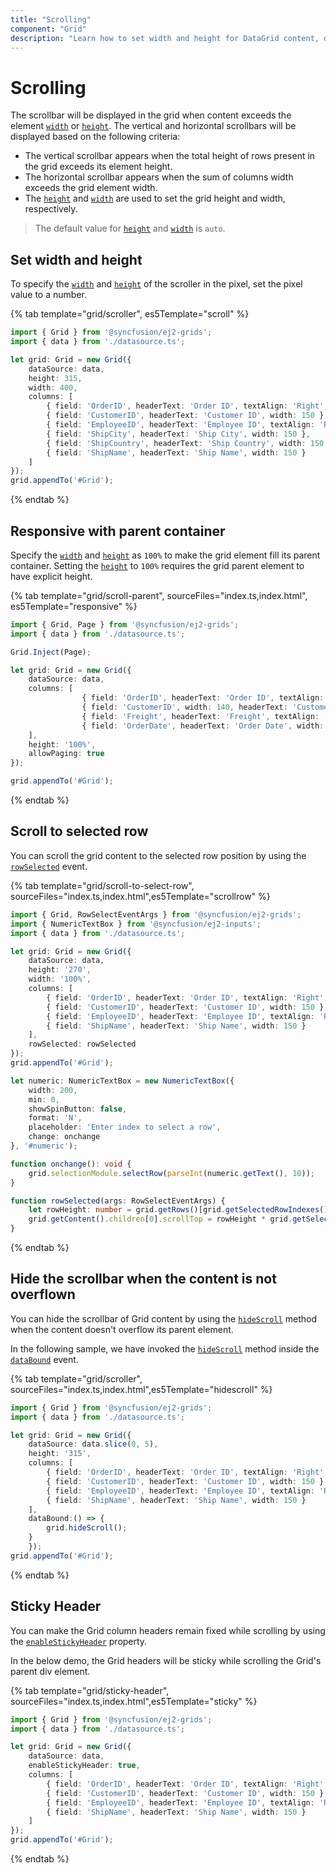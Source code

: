 ```yaml
---
title: "Scrolling"
component: "Grid"
description: "Learn how to set width and height for DataGrid content, display a scrollbar, freeze rows and columns, and make the DataGrid responsive with a parent container."
---
```


# Scrolling

 The scrollbar will be displayed in the grid when content exceeds the element [`width`](../api/grid/#width) or [`height`](../api/grid/#height). The vertical and horizontal scrollbars will be displayed based on the following criteria:

* The vertical scrollbar appears when the total height of rows present in the grid exceeds its element height.
* The horizontal scrollbar appears when the sum of columns width exceeds the grid element width.
* The [`height`](../api/grid/#height) and [`width`](../api/grid/#width) are used to set the grid height and width, respectively.

> The default value for [`height`](../api/grid/#height) and [`width`](../api/grid/#width) is `auto`.

## Set width and height

To specify the [`width`](../api/grid/#width) and [`height`](../api/grid/#height) of the scroller in the pixel, set the pixel value to a number.

{% tab template="grid/scroller", es5Template="scroll" %}

```typescript
import { Grid } from '@syncfusion/ej2-grids';
import { data } from './datasource.ts';

let grid: Grid = new Grid({
    dataSource: data,
    height: 315,
    width: 400,
    columns: [
        { field: 'OrderID', headerText: 'Order ID', textAlign: 'Right', width: 120 },
        { field: 'CustomerID', headerText: 'Customer ID', width: 150 },
        { field: 'EmployeeID', headerText: 'Employee ID', textAlign: 'Right', width: 120 },
        { field: 'ShipCity', headerText: 'Ship City', width: 150 },
        { field: 'ShipCountry', headerText: 'Ship Country', width: 150 },
        { field: 'ShipName', headerText: 'Ship Name', width: 150 }
    ]
});
grid.appendTo('#Grid');

```

{% endtab %}

## Responsive with parent container

Specify the [`width`](../api/grid/#width) and [`height`](../api/grid/#height) as `100%` to make the grid element fill its parent container.
Setting the [`height`](../api/grid/#height) to `100%` requires the grid parent element to have explicit height.

{% tab template="grid/scroll-parent", sourceFiles="index.ts,index.html", es5Template="responsive" %}

```typescript
import { Grid, Page } from '@syncfusion/ej2-grids';
import { data } from './datasource.ts';

Grid.Inject(Page);

let grid: Grid = new Grid({
    dataSource: data,
    columns: [
                { field: 'OrderID', headerText: 'Order ID', textAlign: 'Right', width: 120, type: 'number' },
                { field: 'CustomerID', width: 140, headerText: 'Customer ID', type: 'string' },
                { field: 'Freight', headerText: 'Freight', textAlign: 'Right', width: 120, format: 'C' },
                { field: 'OrderDate', headerText: 'Order Date', width: 140, format: 'yMd' }
    ],
    height: '100%',
    allowPaging: true
});

grid.appendTo('#Grid');

```

{% endtab %}

## Scroll to selected row

You can scroll the grid content to the selected row position by using the [`rowSelected`](../api/grid/#rowselected) event.

{% tab template="grid/scroll-to-select-row", sourceFiles="index.ts,index.html",es5Template="scrollrow" %}

```typescript
import { Grid, RowSelectEventArgs } from '@syncfusion/ej2-grids';
import { NumericTextBox } from '@syncfusion/ej2-inputs';
import { data } from './datasource.ts';

let grid: Grid = new Grid({
    dataSource: data,
    height: '270',
    width: '100%',
    columns: [
        { field: 'OrderID', headerText: 'Order ID', textAlign: 'Right', width: 120 },
        { field: 'CustomerID', headerText: 'Customer ID', width: 150 },
        { field: 'EmployeeID', headerText: 'Employee ID', textAlign: 'Right', width: 120 },
        { field: 'ShipName', headerText: 'Ship Name', width: 150 }
    ],
    rowSelected: rowSelected
});
grid.appendTo('#Grid');

let numeric: NumericTextBox = new NumericTextBox({
    width: 200,
    min: 0,
    showSpinButton: false,
    format: 'N',
    placeholder: 'Enter index to select a row',
    change: onchange
}, '#numeric');

function onchange(): void {
    grid.selectionModule.selectRow(parseInt(numeric.getText(), 10));
}

function rowSelected(args: RowSelectEventArgs) {
    let rowHeight: number = grid.getRows()[grid.getSelectedRowIndexes()[0]].scrollHeight;
    grid.getContent().children[0].scrollTop = rowHeight * grid.getSelectedRowIndexes()[0];
}

```

{% endtab %}

## Hide the scrollbar when the content is not overflown

You can hide the scrollbar of Grid content by using the [`hideScroll`](../api/grid/#hidescroll) method when the content doesn't overflow its parent element.

In the following sample, we have invoked the [`hideScroll`](../api/grid/#hidescroll) method inside the [`dataBound`](../api/grid/#databound) event.  

{% tab template="grid/scroller", sourceFiles="index.ts,index.html",es5Template="hidescroll" %}

```typescript
import { Grid } from '@syncfusion/ej2-grids';
import { data } from './datasource.ts';

let grid: Grid = new Grid({
    dataSource: data.slice(0, 5),
    height: '315',
    columns: [
        { field: 'OrderID', headerText: 'Order ID', textAlign: 'Right', width: 120 },
        { field: 'CustomerID', headerText: 'Customer ID', width: 150 },
        { field: 'EmployeeID', headerText: 'Employee ID', textAlign: 'Right', width: 120 },
        { field: 'ShipName', headerText: 'Ship Name', width: 150 }
    ],
    dataBound:() => {
        grid.hideScroll();
    }
    });
grid.appendTo('#Grid');
```

{% endtab %}

## Sticky Header

You can make the Grid column headers remain fixed while scrolling by using the [`enableStickyHeader`](../api/grid/#enablestickyheader) property.

In the below demo, the Grid headers will be sticky while scrolling the Grid's parent div element.

{% tab template="grid/sticky-header", sourceFiles="index.ts,index.html",es5Template="sticky" %}

```typescript
import { Grid } from '@syncfusion/ej2-grids';
import { data } from './datasource.ts';

let grid: Grid = new Grid({
    dataSource: data,
    enableStickyHeader: true,
    columns: [
        { field: 'OrderID', headerText: 'Order ID', textAlign: 'Right', width: 120 },
        { field: 'CustomerID', headerText: 'Customer ID', width: 150 },
        { field: 'EmployeeID', headerText: 'Employee ID', textAlign: 'Right', width: 120 },
        { field: 'ShipName', headerText: 'Ship Name', width: 150 }
    ]
});
grid.appendTo('#Grid');

```

{% endtab %}
